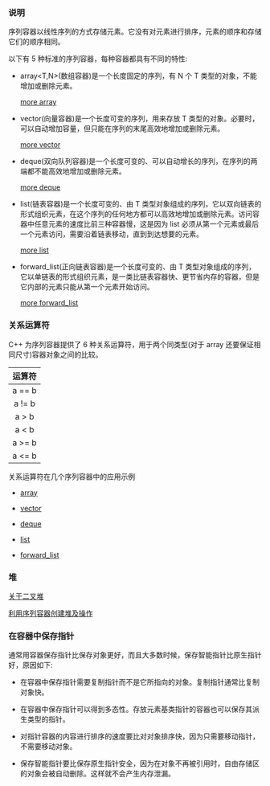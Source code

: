 
### 说明

序列容器以线性序列的方式存储元素。它没有对元素进行排序，元素的顺序和存储它们的顺序相同。

以下有 5 种标准的序列容器，每种容器都具有不同的特性:

- array<T,N>(数组容器)是一个长度固定的序列，有 N 个 T 类型的对象，不能增加或删除元素。

    [more array](01_Array.md)

- vector<T>(向量容器)是一个长度可变的序列，用来存放 T 类型的对象。必要时，可以自动增加容量，但只能在序列的末尾高效地增加或删除元素。

    [more vector](02_Vector.md)

- deque<T>(双向队列容器)是一个长度可变的、可以自动增长的序列，在序列的两端都不能高效地增加或删除元素。

    [more deque](03_Deque.md)

- list<T>(链表容器)是一个长度可变的、由 T 类型对象组成的序列，它以双向链表的形式组织元素，在这个序列的任何地方都可以高效地增加或删除元素。访问容器中任意元素的速度比前三种容器慢，这是因为 list<T> 必须从第一个元素或最后一个元素访问，需要沿着链表移动，直到到达想要的元素。

    [more list](04_List.md)

- forward_list<T>(正向链表容器)是一个长度可变的、由 T 类型对象组成的序列，它以单链表的形式组织元素，是一类比链表容器快、更节省内存的容器，但是它内部的元素只能从第一个元素开始访问。

    [more forward_list](05_Forward_list.md)


### 关系运算符

C++ 为序列容器提供了 6 种关系运算符，用于两个同类型(对于 array 还要保证相同尺寸)容器对象之间的比较。

| 运算符 |
|:------:|
| a == b |
| a != b |
| a > b  |
| a < b  |
| a >= b |
| a <= b |

关系运算符在几个序列容器中的应用示例

- [array](10_SC_RelationalOperators/RO_array.cpp)
  
- [vector](10_SC_RelationalOperators/RO_vector.cpp)
  
- [deque](10_SC_RelationalOperators/RO_deque.cpp)
  
- [list](10_SC_RelationalOperators/RO_list.cpp)
  
- [forward_list](10_SC_RelationalOperators/RO_forward_list.cpp)


### 堆

[关于二叉堆](堆.md)

[利用序列容器创建堆及操作](10_SC_Heap.md)


### 在容器中保存指针

通常用容器保存指针比保存对象更好，而且大多数时候，保存智能指针比原生指针好，原因如下:

- 在容器中保存指针需要复制指针而不是它所指向的对象。复制指针通常比复制对象快。

- 在容器中保存指针可以得到多态性。存放元素基类指针的容器也可以保存其派生类型的指针。

- 对指针容器的内容进行排序的速度要比对对象排序快，因为只需要移动指针，不需要移动对象。

- 保存智能指针要比保存原生指针安全，因为在对象不再被引用时，自由存储区的对象会被自动删除。这样就不会产生内存泄漏。


